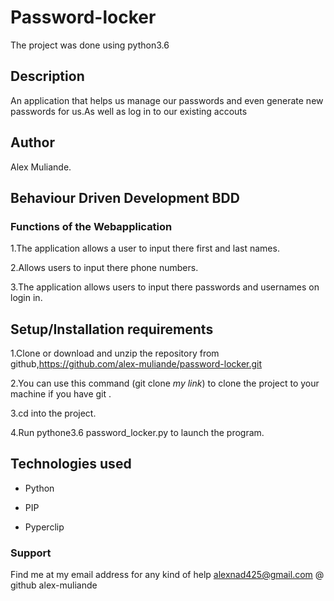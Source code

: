 # Password-locker
The project was done using python3.6

## Description
An application that helps us manage our passwords and even generate new passwords for us.As well as log in to our existing accouts


## Author
Alex Muliande.
## Behaviour Driven Development BDD 
### Functions of the Webapplication
1.The application allows a user to input there first and last names.

2.Allows users to input there phone numbers.

3.The application allows users to input there passwords and usernames on login in.


## Setup/Installation requirements
1.Clone or download and unzip the repository from github,https://github.com/alex-muliande/password-locker.git

2.You can use this command (git clone *my link*) to clone the project to your machine if you have git .

3.cd into the project.

4.Run pythone3.6 password_locker.py to launch the program.

## Technologies used
* Python

* PIP

* Pyperclip

### Support 

Find me at my email address for any kind of help alexnad425@gmail.com
@ github alex-muliande

